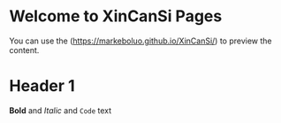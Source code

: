 # Welcome to XinCanSi Pages

You can use the (https://markeboluo.github.io/XinCanSi/) to preview the content.

# Header 1
**Bold** and _Italic_ and `Code` text
